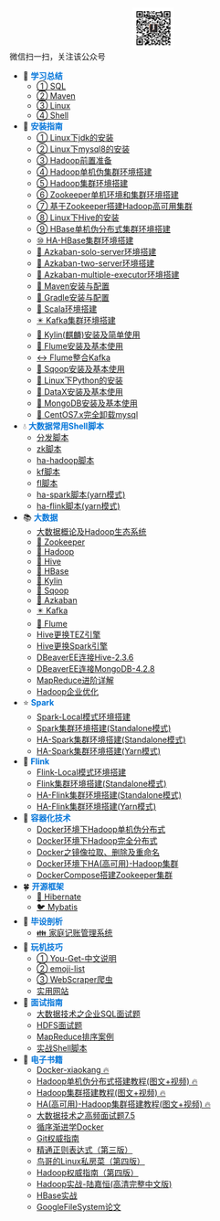 <div align="center"><img src="gzh.jpg" width="72" height="72" title="微信公众号:小康新鲜事儿" alt="微信公众号:小康新鲜事儿"></div>
<span class="wechat">微信扫一扫，关注该公众号</span>

- :corn: <strong><font color="#0074D9">学习总结</font></strong>
    - [① SQL](SQL/mysql)
    - [② Maven](Maven/maven)
    - [③ Linux](Linux/linux)
    - [④ Shell](Shell/shell)
- :dart: <strong><font color="#0074D9">安装指南</font></strong>
    - [① Linux下jdk的安装](Linux/jdk)
    - [② Linux下mysql8的安装](SQL/installation/CentOS7.x安装mysql8.0.19)
    - [③ Hadoop前置准备](BigData/installation/Hadoop前置准备)
    - [④ Hadoop单机伪集群环境搭建](BigData/installation/Hadoop单机环境搭建)
    - [⑤ Hadoop集群环境搭建](BigData/installation/Hadoop集群环境搭建)
    - [⑥ Zookeeper单机环境和集群环境搭建](BigData/installation/Zookeeper单机环境和集群环境搭建)
    - [⑦ 基于Zookeeper搭建Hadoop高可用集群](BigData/installation/基于Zookeeper搭建Hadoop高可用集群)
    - [⑧ Linux下Hive的安装](BigData/installation/Hive安装教程)
    - [⑨ HBase单机伪分布式集群环境搭建](BigData/installation/HBase单机伪分布式集群环境搭建)
    - [⑩ HA-HBase集群环境搭建](BigData/installation/HA-HBase集群环境搭建)
    - [:arrows_counterclockwise: Azkaban-solo-server环境搭建](BigData/installation/Azkaban-solo-server环境搭建)
    - [:arrows_counterclockwise: Azkaban-two-server环境搭建](BigData/installation/Azkaban-two-server环境搭建)
    - [:arrows_counterclockwise: Azkaban-multiple-executor环境搭建](BigData/installation/Azkaban-multiple-executor环境搭建)
    - [:rice_scene: Maven安装与配置](BigData/installation/Maven安装与配置)
    - [:crystal_ball: Gradle安装与配置](BigData/installation/Gradle安装与配置)
    - [:izakaya_lantern: Scala环境搭建](BigData/installation/Scala环境搭建)
    - [:eight_pointed_black_star: Kafka集群环境搭建](BigData/installation/Kafka集群环境搭建)
    - [:dragon_face: Kylin(麒麟)安装及简单使用](BigData/Kylin安装及简单使用)
    - [:shell: Flume安装及基本使用](BigData/Flume安装及基本使用)
    - [:left_right_arrow: Flume整合Kafka](BigData/Flume整合Kafka)
    - [:ocean: Sqoop安装及基本使用](BigData/Sqoop安装及基本使用)
    - [:snake: Linux下Python的安装](Linux/python)
    - [:wrench: DataX安装及基本使用](BigData/DataX安装及基本使用)
    - [:leaves: MongoDB安装及基本使用](BigData/MongoDB安装及基本使用)
    - [:dolphin: CentOS7.x完全卸载mysql](SQL/installation/CentOS7.x完全卸载mysql)
- :droplet: <strong><font color="#0074D9">大数据常用Shell脚本</font></strong>
    - [分发脚本](Shell/大数据常用shell脚本之分发脚本)
    - [zk脚本](Shell/大数据常用shell脚本之zk脚本)
    - [ha-hadoop脚本](Shell/大数据常用shell脚本之ha-hadoop脚本)
    - [kf脚本](Shell/大数据常用shell脚本之kf脚本)
    - [fl脚本](Shell/大数据常用shell脚本之fl脚本)
    - [ha-spark脚本(yarn模式)](Shell/大数据常用shell脚本之ha-spark脚本)
    - [ha-flink脚本(yarn模式)](Shell/大数据常用shell脚本之ha-flink脚本)
- :books: <strong><font color="#0074D9">大数据</font></strong>
    - [大数据概论及Hadoop生态系统](BigData/大数据概论及Hadoop生态系统)
    - [:construction_worker: Zookeeper](BigData/Zookeeper)
    - [:elephant: Hadoop](BigData/hadoop)
	- [:honeybee: Hive](BigData/hive) 
	- [:whale: HBase](BigData/hbase)
	- [:dragon_face: Kylin](BigData/kylin)  
	- [:ocean: Sqoop](BigData/sqoop)
	- [:arrows_counterclockwise: Azkaban](BigData/Azkaban) 
	- [:eight_pointed_black_star: Kafka](BigData/kafka)
	- [:shell: Flume](BigData/flume) 
	- [Hive更换TEZ引擎](BigData/Hive更换TEZ引擎)
	- [Hive更换Spark引擎](BigData/Hive更换Spark引擎)
	- [DBeaverEE连接Hive-2.3.6](BigData/DBeaverEE连接Hive-2.3.6)
	- [DBeaverEE连接MongoDB-4.2.8](BigData/DBeaverEE连接MongoDB-4.2.8)
	- [MapReduce进阶详解](BigData/MapReduce进阶详解)
	- [Hadoop企业优化](BigData/Hadoop企业优化)
- :star: <strong><font color="#0074D9">Spark</font></strong>
    - [Spark-Local模式环境搭建](BigData/Spark-Local模式环境搭建)
    - [Spark集群环境搭建(Standalone模式)](BigData/Spark集群环境搭建(Standalone模式))
    - [HA-Spark集群环境搭建(Standalone模式)](BigData/HA-Spark集群环境搭建(Standalone模式))
    - [HA-Spark集群环境搭建(Yarn模式)](BigData/HA-Spark集群环境搭建(Yarn模式))
- :chestnut: <strong><font color="#0074D9">Flink</font></strong>
    - [Flink-Local模式环境搭建](BigData/Flink-Local模式环境搭建)
    - [Flink集群环境搭建(Standalone模式)](BigData/Flink集群环境搭建(Standalone模式))
    - [HA-Flink集群环境搭建(Standalone模式)](BigData/HA-Flink集群环境搭建(Standalone模式))
    - [HA-Flink集群环境搭建(Yarn模式)](BigData/HA-Flink集群环境搭建(Yarn模式))
- :department_store: <strong><font color="#0074D9">容器化技术</font></strong>
    - [Docker环境下Hadoop单机伪分布式](BigData/Docker环境下Hadoop单机伪分布式)
    - [Docker环境下Hadoop完全分布式](BigData/Docker环境下Hadoop完全分布式)
    - [Docker之镜像拉取、删除及重命名](BigData/Docker之镜像拉取、删除及重命名)
    - [Docker环境下HA(高可用)-Hadoop集群](BigData/Docker环境下HA(高可用)-Hadoop集群)
    - [DockerCompose搭建Zookeeper集群](BigData/DockerCompose搭建Zookeeper集群)
- :four_leaf_clover: <strong><font color="#0074D9">开源框架</font></strong>
    - [:bear: Hibernate](Framework/hibernate)
    - [:bird: Mybatis](Framework/mybatis)
- :runner: <strong><font color="#0074D9">毕设剖析</font></strong>
    - [:family: 家庭记账管理系统](UML/plantuml)
- :iphone: <strong><font color="#0074D9">玩机技巧</font></strong>
    - [① You-Get-中文说明](Phone/you-get)
    - [② emoji-list](Phone/emoji)
    - [③ WebScraper爬虫](spider/WebScraper爬虫)
    - [实用网站](site/实用网站)
- :key: <strong><font color="#0074D9">面试指南</font></strong>
    - [大数据技术之企业SQL面试题](SQL/sql-audition)
    - [HDFS面试题](BigData/HDFS面试题)
	- [MapReduce排序案例](BigData/MapReduce排序案例)
    - [实战Shell脚本](Shell/shell-example)
- :open_book: <strong><font color="#0074D9">电子书籍</font></strong>
    - [Docker-xiaokang :fire:](Books/xiaokang)
    - [Hadoop单机伪分布式搭建教程(图文+视频) :fire:](Books/hadoop_standalone)
    - [Hadoop集群搭建教程(图文+视频) :fire:](Books/hadoop_cluster)
    - [HA(高可用)-Hadoop集群搭建教程(图文+视频) :fire:](Books/hadoop_ha)
    - [大数据技术之高频面试题7.5](Books/大数据技术之高频面试题7.5)
    - [循序渐进学Docker](Books/docker)
    - [Git权威指南](Books/git)
    - [精通正则表达式（第三版）](Books/regex)
    - [鸟哥的Linux私房菜（第四版）](Books/birds)
    - [Hadoop权威指南（第四版）](Books/hadoop01)
    - [Hadoop实战-陆嘉恒(高清完整中文版)](Books/hadoop02)
    - [HBase实战](Books/hbase)
    - [GoogleFileSystem论文](Books/gfs)
